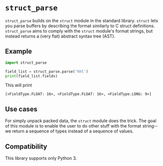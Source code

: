 
# `struct_parse`

`struct_parse` builds on the `struct` module in the standard library. `struct`
lets you parse buffers by describing the format similarly to C struct
definitions. `struct_parse` aims to comply with the `struct` module's format
strings, but instead returns a (very flat) abstract syntax tree (AST).


## Example

```Python
import struct_parse

field_list = struct_parse.parse('hhl')
print(field_list.fields)
```

This will print

```
[<FieldType.FLOAT: 16>, <FieldType.FLOAT: 16>, <FieldType.LONG: 9>]
```


## Use cases

For simply unpack packed data, the `struct` module does the trick. The goal of
this module is to enable the user to do other stuff with the format string--
we return a sequence of types instead of a sequence of values.


## Compatibility

This library supports only Python 3.
